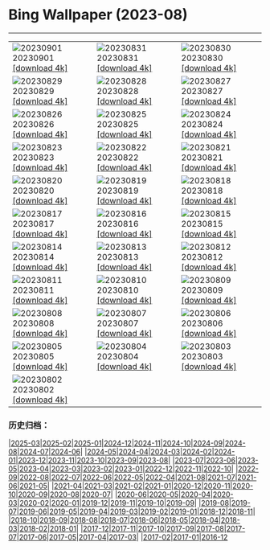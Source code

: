 # Bing Wallpaper (2023-08)
**************

<table><tr><td><img class="wallpaper" src="https://www.bing.com/th?id=OHR.TurkeyTailMush_FR-FR8157290874_1920x1080.jpg" alt="20230901"> 20230901 <a href="https://www.bing.com/th?id=OHR.TurkeyTailMush_FR-FR8157290874_UHD.jpg">[download 4k]</a></td><td><img class="wallpaper" src="https://www.bing.com/th?id=OHR.IronwoodCactus_FR-FR2301952997_1920x1080.jpg" alt="20230831"> 20230831 <a href="https://www.bing.com/th?id=OHR.IronwoodCactus_FR-FR2301952997_UHD.jpg">[download 4k]</a></td><td><img class="wallpaper" src="https://www.bing.com/th?id=OHR.NingalooShark_FR-FR1267107325_1920x1080.jpg" alt="20230830"> 20230830 <a href="https://www.bing.com/th?id=OHR.NingalooShark_FR-FR1267107325_UHD.jpg">[download 4k]</a></td></tr><tr><td><img class="wallpaper" src="https://www.bing.com/th?id=OHR.BathCircus_FR-FR6934984274_1920x1080.jpg" alt="20230829"> 20230829 <a href="https://www.bing.com/th?id=OHR.BathCircus_FR-FR6934984274_UHD.jpg">[download 4k]</a></td><td><img class="wallpaper" src="https://www.bing.com/th?id=OHR.DubrovnikHarbor_FR-FR0527761350_1920x1080.jpg" alt="20230828"> 20230828 <a href="https://www.bing.com/th?id=OHR.DubrovnikHarbor_FR-FR0527761350_UHD.jpg">[download 4k]</a></td><td><img class="wallpaper" src="https://www.bing.com/th?id=OHR.JejuIsland_FR-FR0042258249_1920x1080.jpg" alt="20230827"> 20230827 <a href="https://www.bing.com/th?id=OHR.JejuIsland_FR-FR0042258249_UHD.jpg">[download 4k]</a></td></tr><tr><td><img class="wallpaper" src="https://www.bing.com/th?id=OHR.MuseumIsland_FR-FR9504691983_1920x1080.jpg" alt="20230826"> 20230826 <a href="https://www.bing.com/th?id=OHR.MuseumIsland_FR-FR9504691983_UHD.jpg">[download 4k]</a></td><td><img class="wallpaper" src="https://www.bing.com/th?id=OHR.YellowstoneFalls_FR-FR8862053079_1920x1080.jpg" alt="20230825"> 20230825 <a href="https://www.bing.com/th?id=OHR.YellowstoneFalls_FR-FR8862053079_UHD.jpg">[download 4k]</a></td><td><img class="wallpaper" src="https://www.bing.com/th?id=OHR.SharkFinCove_FR-FR0012058027_1920x1080.jpg" alt="20230824"> 20230824 <a href="https://www.bing.com/th?id=OHR.SharkFinCove_FR-FR0012058027_UHD.jpg">[download 4k]</a></td></tr><tr><td><img class="wallpaper" src="https://www.bing.com/th?id=OHR.SkogafossWaterfall_FR-FR9583984450_1920x1080.jpg" alt="20230823"> 20230823 <a href="https://www.bing.com/th?id=OHR.SkogafossWaterfall_FR-FR9583984450_UHD.jpg">[download 4k]</a></td><td><img class="wallpaper" src="https://www.bing.com/th?id=OHR.TunisiaAmphitheatre_FR-FR8757841243_1920x1080.jpg" alt="20230822"> 20230822 <a href="https://www.bing.com/th?id=OHR.TunisiaAmphitheatre_FR-FR8757841243_UHD.jpg">[download 4k]</a></td><td><img class="wallpaper" src="https://www.bing.com/th?id=OHR.EmeraldLakeYukon_FR-FR7991878556_1920x1080.jpg" alt="20230821"> 20230821 <a href="https://www.bing.com/th?id=OHR.EmeraldLakeYukon_FR-FR7991878556_UHD.jpg">[download 4k]</a></td></tr><tr><td><img class="wallpaper" src="https://www.bing.com/th?id=OHR.StartPointLight_FR-FR6228676554_1920x1080.jpg" alt="20230820"> 20230820 <a href="https://www.bing.com/th?id=OHR.StartPointLight_FR-FR6228676554_UHD.jpg">[download 4k]</a></td><td><img class="wallpaper" src="https://www.bing.com/th?id=OHR.Morbihan_FR-FR5973672727_1920x1080.jpg" alt="20230819"> 20230819 <a href="https://www.bing.com/th?id=OHR.Morbihan_FR-FR5973672727_UHD.jpg">[download 4k]</a></td><td><img class="wallpaper" src="https://www.bing.com/th?id=OHR.AvatarMountain_FR-FR5022202394_1920x1080.jpg" alt="20230818"> 20230818 <a href="https://www.bing.com/th?id=OHR.AvatarMountain_FR-FR5022202394_UHD.jpg">[download 4k]</a></td></tr><tr><td><img class="wallpaper" src="https://www.bing.com/th?id=OHR.GeckoLeaf_FR-FR6760407712_1920x1080.jpg" alt="20230817"> 20230817 <a href="https://www.bing.com/th?id=OHR.GeckoLeaf_FR-FR6760407712_UHD.jpg">[download 4k]</a></td><td><img class="wallpaper" src="https://www.bing.com/th?id=OHR.KeyWestBridge_FR-FR4621663062_1920x1080.jpg" alt="20230816"> 20230816 <a href="https://www.bing.com/th?id=OHR.KeyWestBridge_FR-FR4621663062_UHD.jpg">[download 4k]</a></td><td><img class="wallpaper" src="https://www.bing.com/th?id=OHR.TaorminaSquare_FR-FR4421345533_1920x1080.jpg" alt="20230815"> 20230815 <a href="https://www.bing.com/th?id=OHR.TaorminaSquare_FR-FR4421345533_UHD.jpg">[download 4k]</a></td></tr><tr><td><img class="wallpaper" src="https://www.bing.com/th?id=OHR.VerdonCanyon_FR-FR4159848707_1920x1080.jpg" alt="20230814"> 20230814 <a href="https://www.bing.com/th?id=OHR.VerdonCanyon_FR-FR4159848707_UHD.jpg">[download 4k]</a></td><td><img class="wallpaper" src="https://www.bing.com/th?id=OHR.PerseidsOregon_FR-FR3598672190_1920x1080.jpg" alt="20230813"> 20230813 <a href="https://www.bing.com/th?id=OHR.PerseidsOregon_FR-FR3598672190_UHD.jpg">[download 4k]</a></td><td><img class="wallpaper" src="https://www.bing.com/th?id=OHR.ThreeElephants_FR-FR3390909950_1920x1080.jpg" alt="20230812"> 20230812 <a href="https://www.bing.com/th?id=OHR.ThreeElephants_FR-FR3390909950_UHD.jpg">[download 4k]</a></td></tr><tr><td><img class="wallpaper" src="https://www.bing.com/th?id=OHR.JupiterArtland_FR-FR3158432015_1920x1080.jpg" alt="20230811"> 20230811 <a href="https://www.bing.com/th?id=OHR.JupiterArtland_FR-FR3158432015_UHD.jpg">[download 4k]</a></td><td><img class="wallpaper" src="https://www.bing.com/th?id=OHR.WorldLionDay_FR-FR2264324589_1920x1080.jpg" alt="20230810"> 20230810 <a href="https://www.bing.com/th?id=OHR.WorldLionDay_FR-FR2264324589_UHD.jpg">[download 4k]</a></td><td><img class="wallpaper" src="https://www.bing.com/th?id=OHR.BathurstArt_FR-FR2057200035_1920x1080.jpg" alt="20230809"> 20230809 <a href="https://www.bing.com/th?id=OHR.BathurstArt_FR-FR2057200035_UHD.jpg">[download 4k]</a></td></tr><tr><td><img class="wallpaper" src="https://www.bing.com/th?id=OHR.LavenderFrance_FR-FR1870932466_1920x1080.jpg" alt="20230808"> 20230808 <a href="https://www.bing.com/th?id=OHR.LavenderFrance_FR-FR1870932466_UHD.jpg">[download 4k]</a></td><td><img class="wallpaper" src="https://www.bing.com/th?id=OHR.BodieNC_FR-FR1484385172_1920x1080.jpg" alt="20230807"> 20230807 <a href="https://www.bing.com/th?id=OHR.BodieNC_FR-FR1484385172_UHD.jpg">[download 4k]</a></td><td><img class="wallpaper" src="https://www.bing.com/th?id=OHR.NaganoPond_FR-FR1287961189_1920x1080.jpg" alt="20230806"> 20230806 <a href="https://www.bing.com/th?id=OHR.NaganoPond_FR-FR1287961189_UHD.jpg">[download 4k]</a></td></tr><tr><td><img class="wallpaper" src="https://www.bing.com/th?id=OHR.AtlanticPuffin_FR-FR7137446812_1920x1080.jpg" alt="20230805"> 20230805 <a href="https://www.bing.com/th?id=OHR.AtlanticPuffin_FR-FR7137446812_UHD.jpg">[download 4k]</a></td><td><img class="wallpaper" src="https://www.bing.com/th?id=OHR.GothicRuins_FR-FR6737278090_1920x1080.jpg" alt="20230804"> 20230804 <a href="https://www.bing.com/th?id=OHR.GothicRuins_FR-FR6737278090_UHD.jpg">[download 4k]</a></td><td><img class="wallpaper" src="https://www.bing.com/th?id=OHR.ZelenciSprings_FR-FR0997298659_1920x1080.jpg" alt="20230803"> 20230803 <a href="https://www.bing.com/th?id=OHR.ZelenciSprings_FR-FR0997298659_UHD.jpg">[download 4k]</a></td></tr><tr><td><img class="wallpaper" src="https://www.bing.com/th?id=OHR.CapitolButte_FR-FR6551234797_1920x1080.jpg" alt="20230802"> 20230802 <a href="https://www.bing.com/th?id=OHR.CapitolButte_FR-FR6551234797_UHD.jpg">[download 4k]</a></td><td></td><td></td></tr></table>

### 历史归档：

|[2025-03](/../2025-03/2025-03.md)|[2025-02](/../2025-02/2025-02.md)|[2025-01](/../2025-01/2025-01.md)|[2024-12](/../2024-12/2024-12.md)|[2024-11](/../2024-11/2024-11.md)|[2024-10](/../2024-10/2024-10.md)|[2024-09](/../2024-09/2024-09.md)|[2024-08](/../2024-08/2024-08.md)|[2024-07](/../2024-07/2024-07.md)|[2024-06](/../2024-06/2024-06.md)|
|[2024-05](/../2024-05/2024-05.md)|[2024-04](/../2024-04/2024-04.md)|[2024-03](/../2024-03/2024-03.md)|[2024-02](/../2024-02/2024-02.md)|[2024-01](/../2024-01/2024-01.md)|[2023-12](/../2023-12/2023-12.md)|[2023-11](/../2023-11/2023-11.md)|[2023-10](/../2023-10/2023-10.md)|[2023-09](/../2023-09/2023-09.md)|[2023-08](/2023-08.md)|
|[2023-07](/../2023-07/2023-07.md)|[2023-06](/../2023-06/2023-06.md)|[2023-05](/../2023-05/2023-05.md)|[2023-04](/../2023-04/2023-04.md)|[2023-03](/../2023-03/2023-03.md)|[2023-02](/../2023-02/2023-02.md)|[2023-01](/../2023-01/2023-01.md)|[2022-12](/../2022-12/2022-12.md)|[2022-11](/../2022-11/2022-11.md)|[2022-10](/../2022-10/2022-10.md)|
|[2022-09](/../2022-09/2022-09.md)|[2022-08](/../2022-08/2022-08.md)|[2022-07](/../2022-07/2022-07.md)|[2022-06](/../2022-06/2022-06.md)|[2022-05](/../2022-05/2022-05.md)|[2022-04](/../2022-04/2022-04.md)|[2021-08](/../2021-08/2021-08.md)|[2021-07](/../2021-07/2021-07.md)|[2021-06](/../2021-06/2021-06.md)|[2021-05](/../2021-05/2021-05.md)|
|[2021-04](/../2021-04/2021-04.md)|[2021-03](/../2021-03/2021-03.md)|[2021-02](/../2021-02/2021-02.md)|[2021-01](/../2021-01/2021-01.md)|[2020-12](/../2020-12/2020-12.md)|[2020-11](/../2020-11/2020-11.md)|[2020-10](/../2020-10/2020-10.md)|[2020-09](/../2020-09/2020-09.md)|[2020-08](/../2020-08/2020-08.md)|[2020-07](/../2020-07/2020-07.md)|
|[2020-06](/../2020-06/2020-06.md)|[2020-05](/../2020-05/2020-05.md)|[2020-04](/../2020-04/2020-04.md)|[2020-03](/../2020-03/2020-03.md)|[2020-02](/../2020-02/2020-02.md)|[2020-01](/../2020-01/2020-01.md)|[2019-12](/../2019-12/2019-12.md)|[2019-11](/../2019-11/2019-11.md)|[2019-10](/../2019-10/2019-10.md)|[2019-09](/../2019-09/2019-09.md)|
|[2019-08](/../2019-08/2019-08.md)|[2019-07](/../2019-07/2019-07.md)|[2019-06](/../2019-06/2019-06.md)|[2019-05](/../2019-05/2019-05.md)|[2019-04](/../2019-04/2019-04.md)|[2019-03](/../2019-03/2019-03.md)|[2019-02](/../2019-02/2019-02.md)|[2019-01](/../2019-01/2019-01.md)|[2018-12](/../2018-12/2018-12.md)|[2018-11](/../2018-11/2018-11.md)|
|[2018-10](/../2018-10/2018-10.md)|[2018-09](/../2018-09/2018-09.md)|[2018-08](/../2018-08/2018-08.md)|[2018-07](/../2018-07/2018-07.md)|[2018-06](/../2018-06/2018-06.md)|[2018-05](/../2018-05/2018-05.md)|[2018-04](/../2018-04/2018-04.md)|[2018-03](/../2018-03/2018-03.md)|[2018-02](/../2018-02/2018-02.md)|[2018-01](/../2018-01/2018-01.md)|
|[2017-12](/../2017-12/2017-12.md)|[2017-11](/../2017-11/2017-11.md)|[2017-10](/../2017-10/2017-10.md)|[2017-09](/../2017-09/2017-09.md)|[2017-08](/../2017-08/2017-08.md)|[2017-07](/../2017-07/2017-07.md)|[2017-06](/../2017-06/2017-06.md)|[2017-05](/../2017-05/2017-05.md)|[2017-04](/../2017-04/2017-04.md)|[2017-03](/../2017-03/2017-03.md)|
|[2017-02](/../2017-02/2017-02.md)|[2017-01](/../2017-01/2017-01.md)|[2016-12](/../2016-12/2016-12.md)